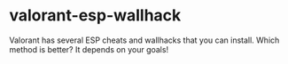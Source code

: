 # valorant-esp-wallhack
Valorant has several ESP cheats and wallhacks that you can install. Which method is better? It depends on your goals!
